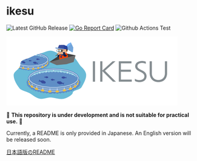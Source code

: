 # ikesu
![Latest GitHub Release](https://img.shields.io/github/release/tukaelu/ikesu.svg)
[![Go Report Card](https://goreportcard.com/badge/tukaelu/ikesu)](https://goreportcard.com/report/tukaelu/ikesu)
![Github Actions Test](https://github.com/tukaelu/ikesu/actions/workflows/ci.yml/badge.svg?branch=main)

![](./images/ikesu-logo.png)

:construction: **This repository is under development and is not suitable for practical use.** :construction:

Currently, a README is only provided in Japanese. An English version will be released soon.

[日本語版のREADME](README-ja.md)